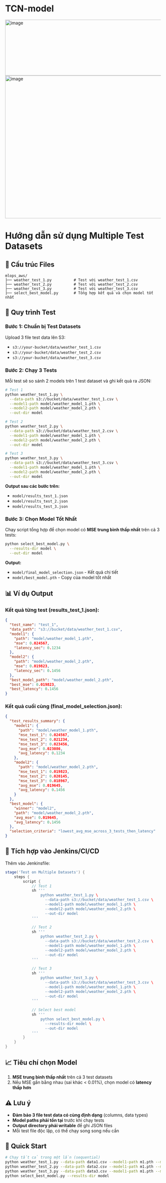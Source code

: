 # TCN-model
<img width="1686" height="181" alt="image" src="https://github.com/user-attachments/assets/84eac192-d66f-4ded-b361-b72c038bcaca" />
<img width="509" height="463" alt="image" src="https://github.com/user-attachments/assets/9eb5ee32-9bcb-4a43-9742-6ed160792fa7" />


# Hướng dẫn sử dụng Multiple Test Datasets

## 📁 Cấu trúc Files

```
mlops_aws/
├── weather_test_1.py          # Test với weather_test_1.csv
├── weather_test_2.py          # Test với weather_test_2.csv
├── weather_test_3.py          # Test với weather_test_3.csv
├── select_best_model.py       # Tổng hợp kết quả và chọn model tốt nhất
```

## 🎯 Quy trình Test

### Bước 1: Chuẩn bị Test Datasets

Upload 3 file test data lên S3:
- `s3://your-bucket/data/weather_test_1.csv`
- `s3://your-bucket/data/weather_test_2.csv`
- `s3://your-bucket/data/weather_test_3.csv`

### Bước 2: Chạy 3 Tests

Mỗi test sẽ so sánh 2 models trên 1 test dataset và ghi kết quả ra JSON:

```bash
# Test 1
python weather_test_1.py \
  --data-path s3://bucket/data/weather_test_1.csv \
  --model1-path model/weather_model_1.pth \
  --model2-path model/weather_model_2.pth \
  --out-dir model

# Test 2
python weather_test_2.py \
  --data-path s3://bucket/data/weather_test_2.csv \
  --model1-path model/weather_model_1.pth \
  --model2-path model/weather_model_2.pth \
  --out-dir model

# Test 3
python weather_test_3.py \
  --data-path s3://bucket/data/weather_test_3.csv \
  --model1-path model/weather_model_1.pth \
  --model2-path model/weather_model_2.pth \
  --out-dir model
```

**Output sau các bước trên:**
- `model/results_test_1.json`
- `model/results_test_2.json`
- `model/results_test_3.json`

### Bước 3: Chọn Model Tốt Nhất

Chạy script tổng hợp để chọn model có **MSE trung bình thấp nhất** trên cả 3 tests:

```bash
python select_best_model.py \
  --results-dir model \
  --out-dir model
```

**Output:**
- `model/final_model_selection.json` - Kết quả chi tiết
- `model/best_model.pth` - Copy của model tốt nhất

## 📊 Ví dụ Output

### Kết quả từng test (results_test_1.json):
```json
{
  "test_name": "test_1",
  "data_path": "s3://bucket/data/weather_test_1.csv",
  "model1": {
    "path": "model/weather_model_1.pth",
    "mse": 0.024567,
    "latency_sec": 0.1234
  },
  "model2": {
    "path": "model/weather_model_2.pth",
    "mse": 0.019823,
    "latency_sec": 0.1456
  },
  "best_model_path": "model/weather_model_2.pth",
  "best_mse": 0.019823,
  "best_latency": 0.1456
}
```

### Kết quả cuối cùng (final_model_selection.json):
```json
{
  "test_results_summary": {
    "model1": {
      "path": "model/weather_model_1.pth",
      "mse_test_1": 0.024567,
      "mse_test_2": 0.021234,
      "mse_test_3": 0.023456,
      "avg_mse": 0.023086,
      "avg_latency": 0.1234
    },
    "model2": {
      "path": "model/weather_model_2.pth",
      "mse_test_1": 0.019823,
      "mse_test_2": 0.020145,
      "mse_test_3": 0.018967,
      "avg_mse": 0.019645,
      "avg_latency": 0.1456
    }
  },
  "best_model": {
    "winner": "model2",
    "path": "model/weather_model_2.pth",
    "avg_mse": 0.019645,
    "avg_latency": 0.1456
  },
  "selection_criteria": "lowest_avg_mse_across_3_tests_then_latency"
}
```

## 🔧 Tích hợp vào Jenkins/CI/CD

Thêm vào Jenkinsfile:

```groovy
stage('Test on Multiple Datasets') {
    steps {
        script {
            // Test 1
            sh '''
                python weather_test_1.py \
                  --data-path s3://bucket/data/weather_test_1.csv \
                  --model1-path model/weather_model_1.pth \
                  --model2-path model/weather_model_2.pth \
                  --out-dir model
            '''
            
            // Test 2
            sh '''
                python weather_test_2.py \
                  --data-path s3://bucket/data/weather_test_2.csv \
                  --model1-path model/weather_model_1.pth \
                  --model2-path model/weather_model_2.pth \
                  --out-dir model
            '''
            
            // Test 3
            sh '''
                python weather_test_3.py \
                  --data-path s3://bucket/data/weather_test_3.csv \
                  --model1-path model/weather_model_1.pth \
                  --model2-path model/weather_model_2.pth \
                  --out-dir model
            '''
            
            // Select best model
            sh '''
                python select_best_model.py \
                  --results-dir model \
                  --out-dir model
            '''
        }
    }
}
```

## 📈 Tiêu chí chọn Model

1. **MSE trung bình thấp nhất** trên cả 3 test datasets
2. Nếu MSE gần bằng nhau (sai khác < 0.01%), chọn model có **latency thấp hơn**

## ⚠️ Lưu ý

- **Đảm bảo 3 file test data có cùng định dạng** (columns, data types)
- **Model paths phải tồn tại** trước khi chạy tests
- **Output directory phải writable** để ghi JSON files
- Mỗi test file độc lập, có thể chạy song song nếu cần

## 🚀 Quick Start

```bash
# Chạy tất cả trong một lần (sequential)
python weather_test_1.py --data-path data1.csv --model1-path m1.pth --model2-path m2.pth --out-dir model && \
python weather_test_2.py --data-path data2.csv --model1-path m1.pth --model2-path m2.pth --out-dir model && \
python weather_test_3.py --data-path data3.csv --model1-path m1.pth --model2-path m2.pth --out-dir model && \
python select_best_model.py --results-dir model
```

